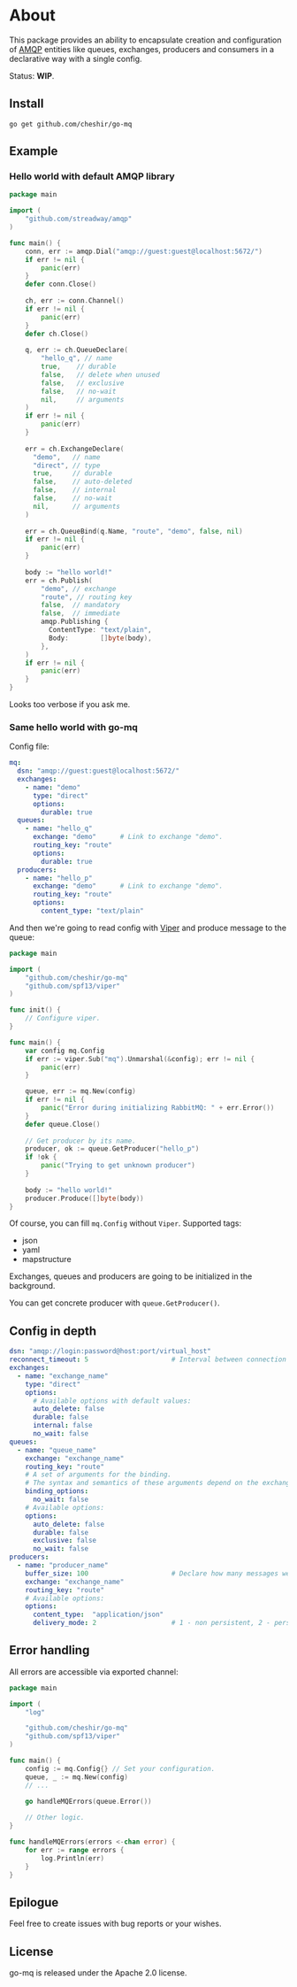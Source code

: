 # About

This package provides an ability to encapsulate creation and configuration of [AMQP](https://www.amqp.org) entities 
like queues, exchanges, producers and consumers in a declarative way with a single config.

Status: **WIP**.

## Install

`go get github.com/cheshir/go-mq`

## Example

### Hello world with default AMQP library

```go
package main

import (
	"github.com/streadway/amqp"
)

func main() {
	conn, err := amqp.Dial("amqp://guest:guest@localhost:5672/")
	if err != nil {
		panic(err)
	}
	defer conn.Close()
	
	ch, err := conn.Channel()
	if err != nil {
		panic(err)
	}
	defer ch.Close()
	
	q, err := ch.QueueDeclare(
		"hello_q", // name
		true,    // durable
		false,   // delete when unused
		false,   // exclusive
		false,   // no-wait
		nil,     // arguments
	)
	if err != nil {
		panic(err)
	}
	
	err = ch.ExchangeDeclare(
	  "demo",   // name
	  "direct", // type
	  true,     // durable
	  false,    // auto-deleted
	  false,    // internal
	  false,    // no-wait
	  nil,      // arguments
	)
	
	err = ch.QueueBind(q.Name, "route", "demo", false, nil)
	if err != nil {
		panic(err)
	}
	
	body := "hello world!"
	err = ch.Publish(
		"demo", // exchange
		"route", // routing key
		false,  // mandatory
		false,  // immediate
		amqp.Publishing {
		  ContentType: "text/plain",
		  Body:        []byte(body),
		},
	)
	if err != nil {
		panic(err)
	}
}
```

Looks too verbose if you ask me.

### Same hello world with go-mq

Config file:

```yaml
mq:
  dsn: "amqp://guest:guest@localhost:5672/"
  exchanges:
    - name: "demo"
      type: "direct"
      options:
        durable: true
  queues:
    - name: "hello_q"
      exchange: "demo"      # Link to exchange "demo".
      routing_key: "route"
      options:
        durable: true
  producers:
    - name: "hello_p"
      exchange: "demo"      # Link to exchange "demo".
      routing_key: "route"
      options:
        content_type: "text/plain"
```

And then we're going to read config with [Viper](https://github.com/spf13/viper) and produce message to the queue:

```go
package main

import (
	"github.com/cheshir/go-mq"
	"github.com/spf13/viper"
)

func init() {
    // Configure viper.
}

func main() {
	var config mq.Config
	if err := viper.Sub("mq").Unmarshal(&config); err != nil {
		panic(err)
	}

	queue, err := mq.New(config)
	if err != nil {
		panic("Error during initializing RabbitMQ: " + err.Error())
	}
	defer queue.Close()
	
	// Get producer by its name.
	producer, ok := queue.GetProducer("hello_p")
	if !ok {
		panic("Trying to get unknown producer")
	}
	
	body := "hello world!"
	producer.Produce([]byte(body))
}
```

Of course, you can fill `mq.Config` without `Viper`. Supported tags:

* json
* yaml
* mapstructure

Exchanges, queues and producers are going to be initialized in the background.

You can get concrete producer with `queue.GetProducer()`.

## Config in depth

```yaml
dsn: "amqp://login:password@host:port/virtual_host"
reconnect_timeout: 5                     # Interval between connection tries in seconds.
exchanges:
  - name: "exchange_name"
    type: "direct"
    options:
      # Available options with default values:
      auto_delete: false
      durable: false
      internal: false
      no_wait: false
queues:
  - name: "queue_name"
    exchange: "exchange_name"
    routing_key: "route"
    # A set of arguments for the binding.
    # The syntax and semantics of these arguments depend on the exchange class.
    binding_options:
      no_wait: false
    # Available options:
    options:
      auto_delete: false
      durable: false
      exclusive: false
      no_wait: false
producers:
  - name: "producer_name"
    buffer_size: 100                     # Declare how many messages we can buffer during fat messages publishing.
    exchange: "exchange_name"
    routing_key: "route"
    # Available options:
    options:
      content_type:  "application/json"
      delivery_mode: 2                   # 1 - non persistent, 2 - persistent.
```

## Error handling

All errors are accessible via exported channel:

```go
package main

import (
	"log"

	"github.com/cheshir/go-mq"
	"github.com/spf13/viper"
)

func main() {
	config := mq.Config{} // Set your configuration.
	queue, _ := mq.New(config)
	// ...

	go handleMQErrors(queue.Error())
	
	// Other logic.
}

func handleMQErrors(errors <-chan error) {
	for err := range errors {
		log.Println(err)
	}
}
```

## Epilogue

Feel free to create issues with bug reports or your wishes.

## License

go-mq is released under the Apache 2.0 license.
